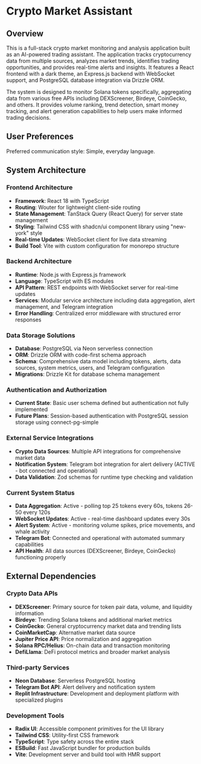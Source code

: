 # Crypto Market Assistant

## Overview

This is a full-stack crypto market monitoring and analysis application built as an AI-powered trading assistant. The application tracks cryptocurrency data from multiple sources, analyzes market trends, identifies trading opportunities, and provides real-time alerts and insights. It features a React frontend with a dark theme, an Express.js backend with WebSocket support, and PostgreSQL database integration via Drizzle ORM.

The system is designed to monitor Solana tokens specifically, aggregating data from various free APIs including DEXScreener, Birdeye, CoinGecko, and others. It provides volume ranking, trend detection, smart money tracking, and alert generation capabilities to help users make informed trading decisions.

## User Preferences

Preferred communication style: Simple, everyday language.

## System Architecture

### Frontend Architecture
- **Framework**: React 18 with TypeScript
- **Routing**: Wouter for lightweight client-side routing
- **State Management**: TanStack Query (React Query) for server state management
- **Styling**: Tailwind CSS with shadcn/ui component library using "new-york" style
- **Real-time Updates**: WebSocket client for live data streaming
- **Build Tool**: Vite with custom configuration for monorepo structure

### Backend Architecture
- **Runtime**: Node.js with Express.js framework
- **Language**: TypeScript with ES modules
- **API Pattern**: REST endpoints with WebSocket server for real-time updates
- **Services**: Modular service architecture including data aggregation, alert management, and Telegram integration
- **Error Handling**: Centralized error middleware with structured error responses

### Data Storage Solutions
- **Database**: PostgreSQL via Neon serverless connection
- **ORM**: Drizzle ORM with code-first schema approach
- **Schema**: Comprehensive data model including tokens, alerts, data sources, system metrics, users, and Telegram configuration
- **Migrations**: Drizzle Kit for database schema management

### Authentication and Authorization
- **Current State**: Basic user schema defined but authentication not fully implemented
- **Future Plans**: Session-based authentication with PostgreSQL session storage using connect-pg-simple

### External Service Integrations
- **Crypto Data Sources**: Multiple API integrations for comprehensive market data
- **Notification System**: Telegram bot integration for alert delivery (ACTIVE - bot connected and operational)
- **Data Validation**: Zod schemas for runtime type checking and validation

### Current System Status
- **Data Aggregation**: Active - polling top 25 tokens every 60s, tokens 26-50 every 120s
- **WebSocket Updates**: Active - real-time dashboard updates every 30s
- **Alert System**: Active - monitoring volume spikes, price movements, and whale activity
- **Telegram Bot**: Connected and operational with automated summary capabilities
- **API Health**: All data sources (DEXScreener, Birdeye, CoinGecko) functioning properly

## External Dependencies

### Crypto Data APIs
- **DEXScreener**: Primary source for token pair data, volume, and liquidity information
- **Birdeye**: Trending Solana tokens and additional market metrics
- **CoinGecko**: General cryptocurrency market data and trending lists
- **CoinMarketCap**: Alternative market data source
- **Jupiter Price API**: Price normalization and aggregation
- **Solana RPC/Helius**: On-chain data and transaction monitoring
- **DefiLlama**: DeFi protocol metrics and broader market analysis

### Third-party Services
- **Neon Database**: Serverless PostgreSQL hosting
- **Telegram Bot API**: Alert delivery and notification system
- **Replit Infrastructure**: Development and deployment platform with specialized plugins

### Development Tools
- **Radix UI**: Accessible component primitives for the UI library
- **Tailwind CSS**: Utility-first CSS framework
- **TypeScript**: Type safety across the entire stack
- **ESBuild**: Fast JavaScript bundler for production builds
- **Vite**: Development server and build tool with HMR support